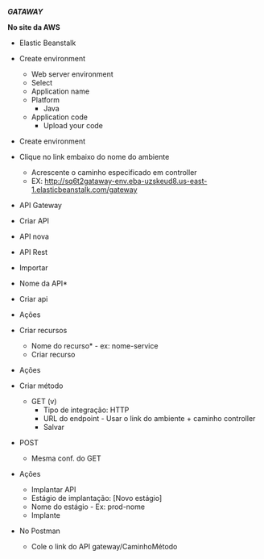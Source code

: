 ***GATAWAY***

**No site da AWS**

- Elastic Beanstalk
- Create environment
  - Web server environment
  - Select
  - Application name
  - Platform
    - Java
  - Application code
    - Upload your code
- Create environment
- Clique no link embaixo do nome do ambiente
  - Acrescente o caminho especificado em controller
  - EX: http://sq6t2gataway-env.eba-uzskeud8.us-east-1.elasticbeanstalk.com/gateway

- API Gateway
- Criar API
- API nova
 - API Rest
 - Importar
 - Nome da API*
 - Criar api
 - Ações
 - Criar recursos
   - Nome do recurso* - ex: nome-service
   - Criar recurso
 - Ações
 - Criar método
   - GET (v)
     - Tipo de integração: HTTP
     - URL do endpoint - Usar o link do ambiente + caminho controller
     - Salvar
  - POST
    - Mesma conf. do GET
  - Ações
    - Implantar API
    -  Estágio de implantação: [Novo estágio]
    - Nome do estágio - Ex: prod-nome
    - Implante

- No Postman
  - Cole o link do API gateway/CaminhoMétodo